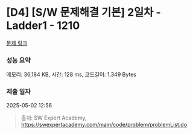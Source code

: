 # [D4] [S/W 문제해결 기본] 2일차 - Ladder1 - 1210 

[문제 링크](https://swexpertacademy.com/main/code/problem/problemDetail.do?contestProbId=AV14ABYKADACFAYh) 

### 성능 요약

메모리: 36,184 KB, 시간: 128 ms, 코드길이: 1,349 Bytes

### 제출 일자

2025-05-02 12:56



> 출처: SW Expert Academy, https://swexpertacademy.com/main/code/problem/problemList.do